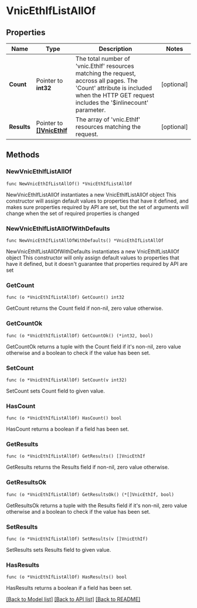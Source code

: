 # VnicEthIfListAllOf

## Properties

Name | Type | Description | Notes
------------ | ------------- | ------------- | -------------
**Count** | Pointer to **int32** | The total number of &#39;vnic.EthIf&#39; resources matching the request, accross all pages. The &#39;Count&#39; attribute is included when the HTTP GET request includes the &#39;$inlinecount&#39; parameter. | [optional] 
**Results** | Pointer to [**[]VnicEthIf**](vnic.EthIf.md) | The array of &#39;vnic.EthIf&#39; resources matching the request. | [optional] 

## Methods

### NewVnicEthIfListAllOf

`func NewVnicEthIfListAllOf() *VnicEthIfListAllOf`

NewVnicEthIfListAllOf instantiates a new VnicEthIfListAllOf object
This constructor will assign default values to properties that have it defined,
and makes sure properties required by API are set, but the set of arguments
will change when the set of required properties is changed

### NewVnicEthIfListAllOfWithDefaults

`func NewVnicEthIfListAllOfWithDefaults() *VnicEthIfListAllOf`

NewVnicEthIfListAllOfWithDefaults instantiates a new VnicEthIfListAllOf object
This constructor will only assign default values to properties that have it defined,
but it doesn't guarantee that properties required by API are set

### GetCount

`func (o *VnicEthIfListAllOf) GetCount() int32`

GetCount returns the Count field if non-nil, zero value otherwise.

### GetCountOk

`func (o *VnicEthIfListAllOf) GetCountOk() (*int32, bool)`

GetCountOk returns a tuple with the Count field if it's non-nil, zero value otherwise
and a boolean to check if the value has been set.

### SetCount

`func (o *VnicEthIfListAllOf) SetCount(v int32)`

SetCount sets Count field to given value.

### HasCount

`func (o *VnicEthIfListAllOf) HasCount() bool`

HasCount returns a boolean if a field has been set.

### GetResults

`func (o *VnicEthIfListAllOf) GetResults() []VnicEthIf`

GetResults returns the Results field if non-nil, zero value otherwise.

### GetResultsOk

`func (o *VnicEthIfListAllOf) GetResultsOk() (*[]VnicEthIf, bool)`

GetResultsOk returns a tuple with the Results field if it's non-nil, zero value otherwise
and a boolean to check if the value has been set.

### SetResults

`func (o *VnicEthIfListAllOf) SetResults(v []VnicEthIf)`

SetResults sets Results field to given value.

### HasResults

`func (o *VnicEthIfListAllOf) HasResults() bool`

HasResults returns a boolean if a field has been set.


[[Back to Model list]](../README.md#documentation-for-models) [[Back to API list]](../README.md#documentation-for-api-endpoints) [[Back to README]](../README.md)


